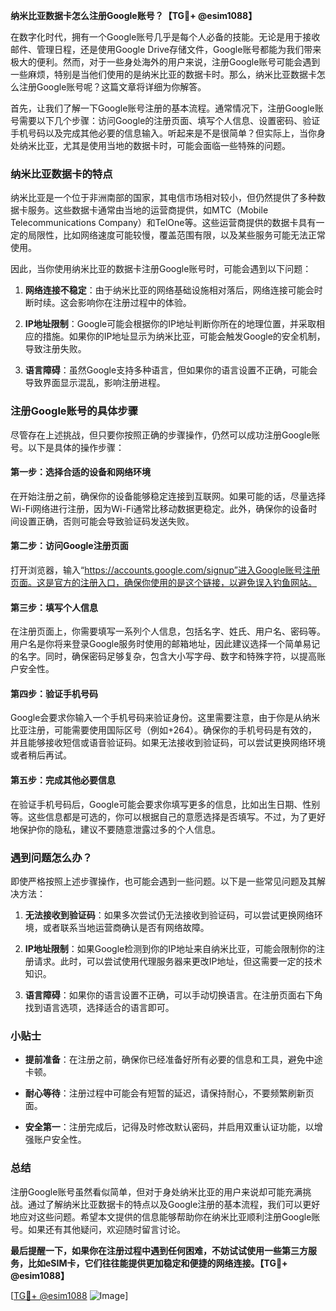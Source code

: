 **纳米比亚数据卡怎么注册Google账号？【TG💪+ @esim1088】**

在数字化时代，拥有一个Google账号几乎是每个人必备的技能。无论是用于接收邮件、管理日程，还是使用Google Drive存储文件，Google账号都能为我们带来极大的便利。然而，对于一些身处海外的用户来说，注册Google账号可能会遇到一些麻烦，特别是当他们使用的是纳米比亚的数据卡时。那么，纳米比亚数据卡怎么注册Google账号呢？这篇文章将详细为你解答。

首先，让我们了解一下Google账号注册的基本流程。通常情况下，注册Google账号需要以下几个步骤：访问Google的注册页面、填写个人信息、设置密码、验证手机号码以及完成其他必要的信息输入。听起来是不是很简单？但实际上，当你身处纳米比亚，尤其是使用当地的数据卡时，可能会面临一些特殊的问题。

### 纳米比亚数据卡的特点

纳米比亚是一个位于非洲南部的国家，其电信市场相对较小，但仍然提供了多种数据卡服务。这些数据卡通常由当地的运营商提供，如MTC（Mobile Telecommunications Company）和TelOne等。这些运营商提供的数据卡具有一定的局限性，比如网络速度可能较慢，覆盖范围有限，以及某些服务可能无法正常使用。

因此，当你使用纳米比亚的数据卡注册Google账号时，可能会遇到以下问题：

1. **网络连接不稳定**：由于纳米比亚的网络基础设施相对落后，网络连接可能会时断时续。这会影响你在注册过程中的体验。
   
2. **IP地址限制**：Google可能会根据你的IP地址判断你所在的地理位置，并采取相应的措施。如果你的IP地址显示为纳米比亚，可能会触发Google的安全机制，导致注册失败。

3. **语言障碍**：虽然Google支持多种语言，但如果你的语言设置不正确，可能会导致界面显示混乱，影响注册进程。

### 注册Google账号的具体步骤

尽管存在上述挑战，但只要你按照正确的步骤操作，仍然可以成功注册Google账号。以下是具体的操作步骤：

#### 第一步：选择合适的设备和网络环境

在开始注册之前，确保你的设备能够稳定连接到互联网。如果可能的话，尽量选择Wi-Fi网络进行注册，因为Wi-Fi通常比移动数据更稳定。此外，确保你的设备时间设置正确，否则可能会导致验证码发送失败。

#### 第二步：访问Google注册页面

打开浏览器，输入“https://accounts.google.com/signup”进入Google账号注册页面。这是官方的注册入口，确保你使用的是这个链接，以避免误入钓鱼网站。

#### 第三步：填写个人信息

在注册页面上，你需要填写一系列个人信息，包括名字、姓氏、用户名、密码等。用户名是你将来登录Google服务时使用的邮箱地址，因此建议选择一个简单易记的名字。同时，确保密码足够复杂，包含大小写字母、数字和特殊字符，以提高账户安全性。

#### 第四步：验证手机号码

Google会要求你输入一个手机号码来验证身份。这里需要注意，由于你是从纳米比亚注册，可能需要使用国际区号（例如+264）。确保你的手机号码是有效的，并且能够接收短信或语音验证码。如果无法接收到验证码，可以尝试更换网络环境或者稍后再试。

#### 第五步：完成其他必要信息

在验证手机号码后，Google可能会要求你填写更多的信息，比如出生日期、性别等。这些信息都是可选的，你可以根据自己的意愿选择是否填写。不过，为了更好地保护你的隐私，建议不要随意泄露过多的个人信息。

### 遇到问题怎么办？

即使严格按照上述步骤操作，也可能会遇到一些问题。以下是一些常见问题及其解决方法：

1. **无法接收到验证码**：如果多次尝试仍无法接收到验证码，可以尝试更换网络环境，或者联系当地运营商确认是否有网络故障。

2. **IP地址限制**：如果Google检测到你的IP地址来自纳米比亚，可能会限制你的注册请求。此时，可以尝试使用代理服务器来更改IP地址，但这需要一定的技术知识。

3. **语言障碍**：如果你的语言设置不正确，可以手动切换语言。在注册页面右下角找到语言选项，选择适合的语言即可。

### 小贴士

- **提前准备**：在注册之前，确保你已经准备好所有必要的信息和工具，避免中途卡顿。
  
- **耐心等待**：注册过程中可能会有短暂的延迟，请保持耐心，不要频繁刷新页面。

- **安全第一**：注册完成后，记得及时修改默认密码，并启用双重认证功能，以增强账户安全性。

### 总结

注册Google账号虽然看似简单，但对于身处纳米比亚的用户来说却可能充满挑战。通过了解纳米比亚数据卡的特点以及Google注册的基本流程，我们可以更好地应对这些问题。希望本文提供的信息能够帮助你在纳米比亚顺利注册Google账号。如果还有其他疑问，欢迎随时留言讨论。

**最后提醒一下，如果你在注册过程中遇到任何困难，不妨试试使用一些第三方服务，比如eSIM卡，它们往往能提供更加稳定和便捷的网络连接。【TG💪+ @esim1088】**

[[TG💪+ @esim1088](https://t.me/s/esim1088) ![Image](https://i.postimg.cc/4NQfJmqS/Snipaste-2025-05-13-00-14-12.png)]
